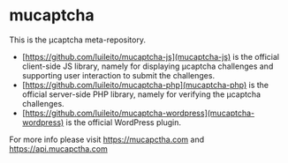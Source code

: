 # mucaptcha

This is the μcaptcha meta-repository.

* [https://github.com/luileito/mucaptcha-js](mucaptcha-js) is the official client-side JS library, namely for displaying μcaptcha challenges and supporting user interaction to submit the challenges.
* [https://github.com/luileito/mucaptcha-php](mucaptcha-php) is the official server-side PHP library, namely for verifying the μcaptcha challenges.
* [https://github.com/luileito/mucaptcha-wordpress](mucaptcha-wordpress) is the official WordPress plugin.

For more info please visit https://mucapctha.com and https://api.mucapctha.com
